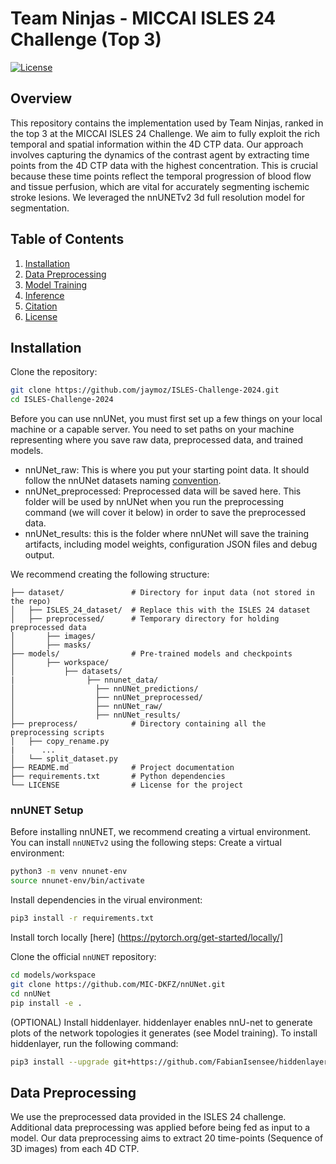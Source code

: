 # Team Ninjas - MICCAI ISLES 24 Challenge (Top 3)

[![License](https://img.shields.io/badge/license-MIT-green)](LICENSE)

## Overview

This repository contains the implementation used by Team Ninjas, ranked in the top 3 at the MICCAI ISLES 24 Challenge. We aim to fully exploit the rich temporal and spatial information within the 4D CTP data. Our approach involves capturing the dynamics of the contrast agent by extracting time points from the 4D CTP data with the highest concentration. This is crucial because these time points reflect the temporal progression of blood flow and tissue perfusion, which are vital for accurately segmenting ischemic stroke lesions. We leveraged the nnUNETv2 3d full resolution model for segmentation.

## Table of Contents
1. [Installation](#installation)
2. [Data Preprocessing](#data-preprocessing)
3. [Model Training](#model-training)
4. [Inference](#inference)
5. [Citation](#citation)
6. [License](#license)

## Installation

Clone the repository:
```bash
git clone https://github.com/jaymoz/ISLES-Challenge-2024.git
cd ISLES-Challenge-2024
```
Before you can use nnUNet, you must first set up a few things on your local machine or a capable server. You need to set paths on your machine representing where you save raw data, preprocessed data, and trained models.
* nnUNet_raw: This is where you put your starting point data. It should follow the nnUNet datasets naming [convention](https://github.com/MIC-DKFZ/nnUNet/blob/master/documentation/dataset_format.md).
* nnUNet_preprocessed: Preprocessed data will be saved here. This folder will be used by nnUNet when you run the preprocessing command (we will cover it below) in order to save the preprocessed data.
* nnUNet_results: this is the folder where nnUNet will save the training artifacts, including model weights, configuration JSON files and debug output.

We recommend creating the following structure:

```
├── dataset/               # Directory for input data (not stored in the repo)
│   ├── ISLES_24_dataset/  # Replace this with the ISLES 24 dataset
│   ├── preprocessed/      # Temporary directory for holding preprocessed data
│       ├── images/
│       ├── masks/
├── models/                # Pre-trained models and checkpoints
│       ├── workspace/
│           ├── datasets/
|                ├── nnunet_data/
│                  ├── nnUNet_predictions/
│                  ├── nnUNet_preprocessed/
│                  ├── nnUNet_raw/
│                  ├── nnUNet_results/
├── preprocess/            # Directory containing all the preprocessing scripts
│   ├── copy_rename.py
|      ...
│   └── split_dataset.py  
├── README.md              # Project documentation
├── requirements.txt       # Python dependencies
└── LICENSE                # License for the project
```

### nnUNET Setup
Before installing nnUNET, we recommend creating a virtual environment. You can install `nnUNETv2` using the following steps:
Create a virtual environment:
```bash
python3 -m venv nnunet-env
source nnunet-env/bin/activate
```
Install dependencies in the virual environment:
```bash
pip3 install -r requirements.txt
```

Install torch locally [here] (https://pytorch.org/get-started/locally/]

Clone the official `nnUNET` repository:
```bash
cd models/workspace
git clone https://github.com/MIC-DKFZ/nnUNet.git
cd nnUNet
pip install -e .
```
(OPTIONAL) Install hiddenlayer. hiddenlayer enables nnU-net to generate plots of the network topologies it generates (see Model training). To install hiddenlayer, run the following command:
```bash
pip3 install --upgrade git+https://github.com/FabianIsensee/hiddenlayer.git
```

## Data Preprocessing
We use the preprocessed data provided in the ISLES 24 challenge. Additional data preprocessing was applied before being fed as input to a model. Our data preprocessing aims to extract 20 time-points (Sequence of 3D images) from each 4D CTP. 




